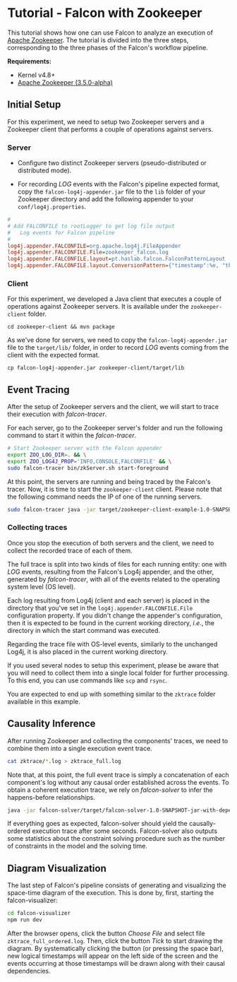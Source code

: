 # Tutorial - Falcon with Zookeeper

This tutorial shows how one can use Falcon to analyze an execution of [Apache Zookeeper](https://zookeeper.apache.org). The tutorial is divided into the three steps, corresponding to the three phases of the Falcon's workflow pipeline.

**Requirements:**

- Kernel v4.8+
- [Apache Zookeeper (3.5.0-alpha)](https://zookeeper.apache.org/doc/r3.5.0-alpha/zookeeperStarted.html)

## Initial Setup

For this experiment, we need to setup two Zookeeper servers and a Zookeeper client that performs a couple of operations against servers.

### Server

- Configure two distinct Zookeeper servers (pseudo-distributed or distributed mode).

- For recording _LOG_ events with the Falcon's pipeline expected format, copy the `falcon-log4j-appender.jar` file to the `lib` folder of your Zookeeper directory and add the following appender to your `conf/log4j.properties`.

```ini
#
# Add FALCONFILE to rootLogger to get log file output
#   Log events for Falcon pipeline
#
log4j.appender.FALCONFILE=org.apache.log4j.FileAppender
log4j.appender.FALCONFILE.File=zookeeper_falcon.log
log4j.appender.FALCONFILE.layout=pt.haslab.falcon.FalconPatternLayout
log4j.appender.FALCONFILE.layout.ConversionPattern={"timestamp":%e, "thread": "%T@%h", "type": "LOG", "message": "%d{yyyy-MM-dd HH:mm:ss} %-5p %c{1}:%L - %m", "data":{"level": "%p"}}%n
```

### Client

For this experiment, we developed a Java client that executes a couple of operations against Zookeeper servers. It is available under the `zookeeper-client` folder.

```
cd zookeeper-client && mvn package
```

As we've done for servers, we need to copy the `falcon-log4j-appender.jar` file to the `target/lib/` folder, in order to record _LOG_ events coming from the client with the expected format.

```
cp falcon-log4j-appender.jar zookeeper-client/target/lib
```

## Event Tracing

After the setup of Zookeeper servers and the client, we will start to trace their execution with _falcon-tracer_.

For each server, go to the Zookeeper server's folder and run the following command to start it within the _falcon-tracer_.

```bash
# Start Zookeeper server with the Falcon appender
export ZOO_LOG_DIR=. && \
export ZOO_LOG4J_PROP='INFO,CONSOLE,FALCONFILE' && \
sudo falcon-tracer bin/zkServer.sh start-foreground
```

At this point, the servers are running and being traced by the Falcon's tracer. Now, it is time to start the `zookeeper-client` client. Please note that the following command needs the IP of one of the running servers.

```bash
sudo falcon-tracer java -jar target/zookeeper-client-example-1.0-SNAPSHOT.jar <server_ip>
```

### Collecting traces

Once you stop the execution of both servers and the client, we need to collect the recorded trace of each of them.

The full trace is split into two kinds of files for each running entity: one with _LOG_ events, resulting from the Falcon's Log4j appender, and the other, generated by _falcon-tracer_, with all of the events related to the operating system level (OS level).

Each log resulting from Log4j (client and each server) is placed in the directory that you've set in the `log4j.appender.FALCONFILE.File` configuration property. If you didn't change the appender's configuration, then it is expected to be found in the current working directory, _i.e._, the directory in which the start command was executed.

Regarding the trace file with OS-level events, similarly to the unchanged Log4j, it is also placed in the current working directory.

If you used several nodes to setup this experiment, please be aware that you will need to collect them into a single local folder for further processing. To this end, you can use commands like `scp` and `rsync`.

You are expected to end up with something similar to the `zktrace` folder available in this example.

## Causality Inference

After running Zookeeper and collecting the components' traces, we need to combine them into a single execution event trace.

```bash
cat zktrace/*.log > zktrace_full.log
```

Note that, at this point, the full event trace is simply a concatenation of each component's log without any causal order established across the events. To obtain a coherent execution trace, we rely on *falcon-solver* to infer the happens-before relationships.

```bash
java -jar falcon-solver/target/falcon-solver-1.0-SNAPSHOT-jar-with-dependencies.jar --event-file zktrace_full.log --output-file zktrace_full_ordered.log
```

If everything goes as expected, falcon-solver should yield the causally-ordered execution trace after some seconds. Falcon-solver also outputs some statistics about the constraint solving procedure such as the number of constraints in the model and the solving time.

## Diagram Visualization

The last step of Falcon's pipeline consists of generating and visualizing the space-time diagram of the execution. This is done by, first, starting the falcon-visualizer:

```bash
cd falcon-visualizer
npm run dev
```

After the browser opens, click the button *Choose File* and select file `zktrace_full_ordered.log`. Then, click the button *Tick* to start drawing the diagram. By systematically clicking the button (or pressing the space bar), new logical timestamps will appear on the left side of the screen and the events occurring at those timestamps will be drawn along with their causal dependencies.
